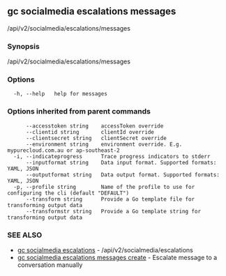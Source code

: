 ## gc socialmedia escalations messages

/api/v2/socialmedia/escalations/messages

### Synopsis

/api/v2/socialmedia/escalations/messages

### Options

```
  -h, --help   help for messages
```

### Options inherited from parent commands

```
      --accesstoken string    accessToken override
      --clientid string       clientId override
      --clientsecret string   clientSecret override
      --environment string    environment override. E.g. mypurecloud.com.au or ap-southeast-2
  -i, --indicateprogress      Trace progress indicators to stderr
      --inputformat string    Data input format. Supported formats: YAML, JSON
      --outputformat string   Data output format. Supported formats: YAML, JSON
  -p, --profile string        Name of the profile to use for configuring the cli (default "DEFAULT")
      --transform string      Provide a Go template file for transforming output data
      --transformstr string   Provide a Go template string for transforming output data
```

### SEE ALSO

* [gc socialmedia escalations](gc_socialmedia_escalations.html)	 - /api/v2/socialmedia/escalations
* [gc socialmedia escalations messages create](gc_socialmedia_escalations_messages_create.html)	 - Escalate message to a conversation manually


